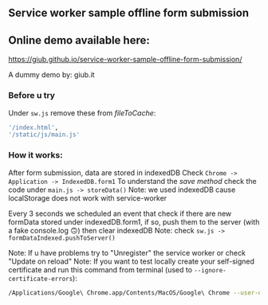 ## Service worker sample offline form submission

## Online demo available here:

https://giub.github.io/service-worker-sample-offline-form-submission/

A dummy demo by: giub.it

### Before u try

Under `sw.js` remove these from _fileToCache_:
```bash
'/index.html',
'/static/js/main.js'
```

### How it works:

After form submission, data are stored in indexedDB
Check `Chrome -> Application -> IndexedDB.form1`
To understand the _save method_ check the code under `main.js -> storeData()`
Note: we used indexedDB cause localStorage does not work with service-worker

Every 3 seconds we scheduled an event that check if there are new formData stored under indexedDB.form1, if so, push them to the server (with a fake console.log 🙃) then clear indexedDB Note: check `sw.js -> formDataIndexed.pushToServer()`

Note: If u have problems try to "Unregister" the service worker or check "Update on reload"
Note: If you want to test locally create your self-signed certificate and run this command from terminal (used to `--ignore-certificate-errors`):

```bash
/Applications/Google\ Chrome.app/Contents/MacOS/Google\ Chrome --user-data-dir=/tmp/foo --ignore-certificate-errors --unsafely-treat-insecure-origin-as-secure=https://sw.local
```